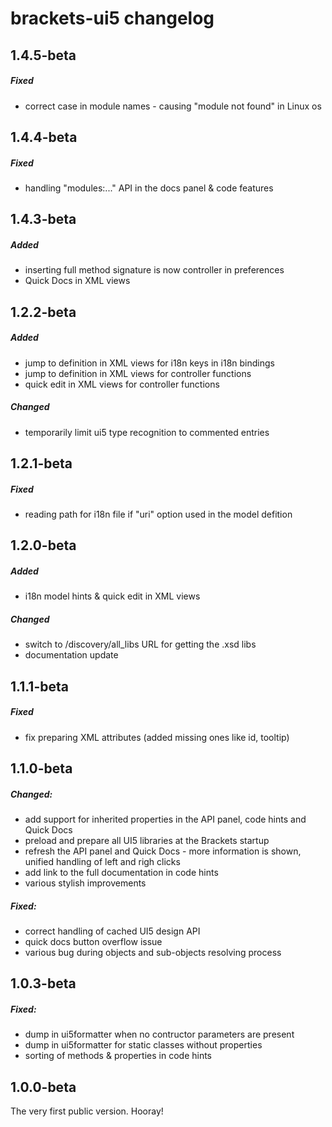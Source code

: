 # brackets-ui5 changelog

## 1.4.5-beta
##### Fixed
- correct case in module names - causing "module not found" in Linux os

## 1.4.4-beta
##### Fixed
- handling "modules:..." API in the docs panel & code features

## 1.4.3-beta
##### Added
- inserting full method signature is now controller in preferences
- Quick Docs in XML views

## 1.2.2-beta
##### Added
- jump to definition in XML views for i18n keys in i18n bindings
- jump to definition in XML views for controller functions
- quick edit in XML views for controller functions

##### Changed
- temporarily limit ui5 type recognition to commented entries

## 1.2.1-beta
##### Fixed
- reading path for i18n file if "uri" option used in the model defition

## 1.2.0-beta
##### Added
- i18n model hints & quick edit in XML views

##### Changed
- switch to /discovery/all_libs URL for getting the .xsd libs
- documentation update

## 1.1.1-beta
##### Fixed
- fix preparing XML attributes (added missing ones like id, tooltip)

## 1.1.0-beta
##### Changed:
- add support for inherited properties in the API panel, code hints and Quick Docs
- preload and prepare all UI5 libraries at the Brackets startup
- refresh the API panel and Quick Docs - more information is shown, unified handling of left and righ clicks
- add link to the full documentation in code hints
- various stylish improvements

##### Fixed:
- correct handling of cached UI5 design API
- quick docs button overflow issue
- various bug during objects and sub-objects resolving process

## 1.0.3-beta
##### Fixed:
- dump in ui5formatter when no contructor parameters are present
- dump in ui5formatter for static classes without properties
- sorting of methods & properties in code hints

## 1.0.0-beta
The very first public version. Hooray!
